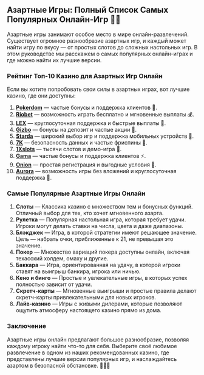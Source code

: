 ## Азартные Игры: Полный Список Самых Популярных Онлайн-Игр 🎲🌐

Азартные игры занимают особое место в мире онлайн-развлечений. Существует огромное разнообразие азартных игр, и каждый может найти игру по вкусу — от простых слотов до сложных настольных игр. В этом руководстве мы расскажем о самых популярных онлайн-играх и где можно найти их лучшие версии.

### Рейтинг Топ-10 Казино для Азартных Игр Онлайн

Если вы хотите попробовать свои силы в азартных играх, вот лучшие казино, где они доступны:

1. **[Pokerdom](https://brandplay.link/4k77v2yx)** — частые бонусы и поддержка клиентов 🎲.
2. **[Riobet](https://brandplay.link/7xBLTPyj)** — возможность играть бесплатно и мгновенные выплаты 💰.
3. **[LEX](https://brandplay.link/zW4hdDFV)** — круглосуточная поддержка и быстрые выплаты 🎉.
4. **[Gizbo](https://brandplay.link/bprXw4YV)** — бонусы на депозит и частые акции 🎁.
5. **[Starda](https://brandplay.link/fB7xwRFL)** — широкий выбор игр и поддержка мобильных устройств 🎈.
6. **[7K](https://brandplay.link/BvQyFShp)** — безопасность данных и частые фриспины 🎯.
7. **[1Xslots](https://brandplay.link/hSB1khtr)** — тысячи слотов и демо-игра 🌟.
8. **[Gama](https://brandplay.link/j6NMKsDz)** — частые бонусы и поддержка клиентов ⚡.
9. **[Onion](https://brandplay.link/zBGRVpQ9)** — простая регистрация и выгодные условия 🎰.
10. **[Aurora](https://10trafic-stat2.com/click/668546556bcc6313411604bd/6766/13032/subaccount)** — возможность игры без вложений и круглосуточная поддержка 💎.

### Самые Популярные Азартные Игры Онлайн

1. **Слоты** — Классика казино с множеством тем и бонусных функций. Отличный выбор для тех, кто хочет мгновенного азарта.
2. **Рулетка** — Популярная настольная игра, которая требует удачи. Игроки могут делать ставки на числа, цвета и даже диапазоны.
3. **Блэкджек** — Игра, в которой стратегии имеют решающее значение. Цель — набрать очки, приближенные к 21, не превышая это значение.
4. **Покер** — Множество вариаций покера доступны онлайн, включая техасский холдем, омаху и другие.
5. **Баккара** — Игра, ориентированная на удачу, в которой игроки ставят на выигрыш банкира, игрока или ничью.
6. **Кено и бинго** — Простые и увлекательные игры, в которых успех полностью зависит от удачи.
7. **Скретч-карты** — Мгновенные выигрыши и простые правила делают скретч-карты привлекательными для новых игроков.
8. **Лайв-казино** — Игры с живыми дилерами, которые позволяют ощутить атмосферу настоящего казино прямо из дома.

### Заключение

Азартные игры онлайн предлагают большое разнообразие, позволяя каждому игроку найти что-то для себя. Выберите своё любимое развлечение в одном из наших рекомендованных казино, где представлены лучшие версии популярных игр, и наслаждайтесь азартом в безопасной обстановке. 🎉🎲💸
